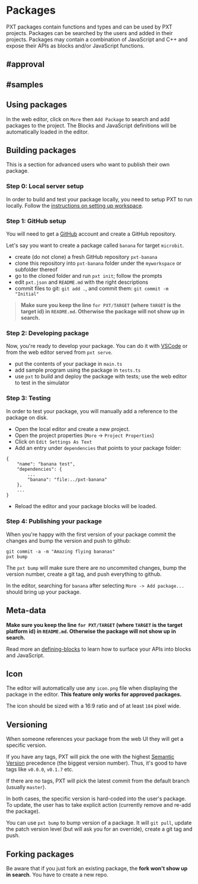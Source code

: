 # Packages

PXT packages contain functions and types and can be used by PXT projects. 
Packages can be searched by the users and added in their projects. 
Packages may contain a combination of JavaScript and C++ and expose their APIs as blocks and/or JavaScript functions.

## #approval

## #samples

## Using packages

In the web editor, click on ``More`` then ``Add Package`` to search and add packages to the project.
The Blocks and JavaScript definitions will be automatically loaded in the editor.

## Building packages

This is a section for advanced users who want to publish their own package.

### Step 0: Local server setup

In order to build and test your package locally, you need to setup PXT to run locally.
Follow the [instructions on setting up workspace](/cli#setting-up-workspace).

### Step 1: GitHub setup

You will need to get a [GitHub](https://github.com) account and create a GitHub repository. 

Let's say you want to create a package called `banana` for target `microbit`.

* create (do not clone) a fresh GitHub repository `pxt-banana`
* clone this repository into `pxt-banana` folder under the `myworkspace` or subfolder thereof
* go to the cloned folder and run `pxt init`; follow the prompts
* edit `pxt.json` and `README.md` with the right descriptions
* commit files to git: `git add .`, and commit them: `git commit -m "Initial"`

> **Make sure you keep the line `for PXT/TARGET` (where `TARGET` is the target id) in `README.md`. Otherwise
the package will not show up in search.**

### Step 2: Developing package

Now, you're ready to develop your package. You can do it with [VSCode](https://code.visualstudio.com/)
or from the web editor served from `pxt serve`.

* put the contents of your package in `main.ts`
* add sample program using the package in `tests.ts`
* use `pxt` to build and deploy the package with tests; use the web editor to test in the simulator

### Step 3: Testing

In order to test your package, you will manually add a reference to the package on disk.

* Open the local editor and create a new project.
* Open the project properties (``More`` -> ``Project Properties``)
* Click on ``Edit Settings As Text``
* Add an entry under ``dependencies`` that points to your package folder:

```
{
    "name": "banana test",
    "dependencies": {
        ...
        "banana": "file:../pxt-banana"
    },
    ...
}
```

* Reload the editor and your package blocks will be loaded.

### Step 4: Publishing your package

When you're happy with the first version of your package commit the changes and
bump the version and push to github:

```
git commit -a -m "Amazing flying bananas"
pxt bump
```

The `pxt bump` will make sure there are no uncommited changes, bump the version number,
create a git tag, and push everything to github.

In the editor, searching for `banana` after selecting `More -> Add package...` should bring up your
package.

## Meta-data

**Make sure you keep the line `for PXT/TARGET` (where `TARGET` is the target platform id) 
in `README.md`. Otherwise the package will not show up in search.**

Read more an [defining-blocks](https://makecode.com/defining-blocks) to learn how to surface your APIs into blocks and JavaScript.

## Icon

The editor will automatically use any ``icon.png`` file when displaying the package in the editor. **This feature only works for approved packages.**

The icon should be sized with a 16:9 ratio and of at least ``184`` pixel wide.

## Versioning

When someone references your package from the web UI they will get
a specific version.

If you have any tags, PXT will pick the one with
the highest [Semantic Version](http://semver.org) precedence (the biggest version
number). Thus, it's good to have tags like `v0.0.0`, `v0.1.7` etc.

If there are no tags, PXT will pick the latest commit from the default branch
(usually `master`).

In both cases, the specific version is hard-coded into the user's package.
To update, the user has to take explicit action (currently remove and re-add the package).

You can use `pxt bump` to bump version of a package. It will `git pull`, update the patch
version level (but will ask you for an override), create a git tag and push.

## Forking packages

Be aware that if you just fork an existing package, the **fork won't show up in search**.
You have to create a new repo.
